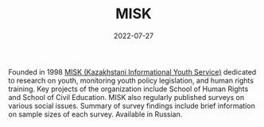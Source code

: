 ﻿---
title: "MISK"
linkTitle: "MISK"
contributor: ["Aizada Arystanbek"]
date: 2022-07-27
countries: ["Kazakhstan"]
category: ["Local NGO"]
tags: ["activism", "human rights", "civil society"]
date_start: [1998]
date_end: []
data_type: ["survey", "quantitative"] 
language: ["Russian"]
updated: 2023-05-26
description: 
  Dedicated to research on youth, monitoring youth policy legislation, and human rights training.
---

Founded in 1998 [MISK (Kazakhstani Informational Youth Service)](https://misk.org.kz/) dedicated to research on youth, monitoring youth policy legislation, and human rights training. Key projects of the organization include School of Human Rights and School of Civil Education. MISK also regularly published surveys on various social issues. Summary of survey findings include brief information on sample sizes of each survey. Available in Russian. 
